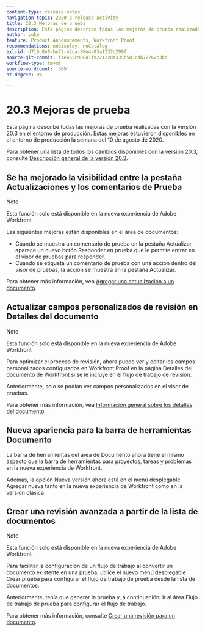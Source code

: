 ```yaml
---
content-type: release-notes
navigation-topic: 2020-3-release-activity
title: 20.3 Mejoras de prueba
description: Esta página describe todas las mejoras de prueba realizadas con la versión 20.3 en el entorno de producción. Estas mejoras estuvieron disponibles en el entorno de producción la semana del 10 de agosto de 2020.
author: Luke
feature: Product Announcements, Workfront Proof
recommendations: noDisplay, noCatalog
exl-id: d719c8e8-be72-42ca-80e4-83a1237c299f
source-git-commit: f1e463c90641f9221228e335b583cab72762b3bd
workflow-type: tm+mt
source-wordcount: '365'
ht-degree: 0%

---
```


# 20.3 Mejoras de prueba

Esta página describe todas las mejoras de prueba realizadas con la versión 20.3 en el entorno de producción. Estas mejoras estuvieron disponibles en el entorno de producción la semana del 10 de agosto de 2020.

Para obtener una lista de todos los cambios disponibles con la versión 20.3, consulte [Descripción general de la versión 20.3](../../../product-announcements/product-releases/20.3-release-activity/20-3-release-overview.md).

## Se ha mejorado la visibilidad entre la pestaña Actualizaciones y los comentarios de Prueba

>[!NOTE]
>
>Esta función solo está disponible en la nueva experiencia de Adobe Workfront

Las siguientes mejoras están disponibles en el área de documentos:

* Cuando se muestra un comentario de prueba en la pestaña Actualizar, aparece un nuevo botón Responder en prueba que le permite entrar en el visor de pruebas para responder.
* Cuando se etiqueta un comentario de prueba con una acción dentro del visor de pruebas, la acción se muestra en la pestaña Actualizar.

Para obtener más información, vea [Agregar una actualización a un documento](../../../documents/managing-documents/add-update-documents.md).

## Actualizar campos personalizados de revisión en Detalles del documento

>[!NOTE]
>
>Esta función solo está disponible en la nueva experiencia de Adobe Workfront

Para optimizar el proceso de revisión, ahora puede ver y editar los campos personalizados configurados en Workfront Proof en la página Detalles del documento de Workfront si se le incluye en el flujo de trabajo de revisión.

Anteriormente, solo se podían ver campos personalizados en el visor de pruebas.

Para obtener más información, vea [Información general sobre los detalles del documento](../../../documents/managing-documents/document-details-overview.md).

## Nueva apariencia para la barra de herramientas Documento

La barra de herramientas del área de Documento ahora tiene el mismo aspecto que la barra de herramientas para proyectos, tareas y problemas en la nueva experiencia de Workfront.

Además, la opción Nueva versión ahora está en el menú desplegable Agregar nueva tanto en la nueva experiencia de Workfront como en la versión clásica.

## Crear una revisión avanzada a partir de la lista de documentos

>[!NOTE]
>
>Esta función solo está disponible en la nueva experiencia de Adobe Workfront

Para facilitar la configuración de un flujo de trabajo al convertir un documento existente en una prueba, utilice el nuevo menú desplegable Crear prueba para configurar el flujo de trabajo de prueba desde la lista de documentos.

Anteriormente, tenía que generar la prueba y, a continuación, ir al área Flujo de trabajo de prueba para configurar el flujo de trabajo.

Para obtener más información, consulte [Crear una revisión para un documento](../../../review-and-approve-work/proofing/creating-proofs-within-workfront/generate-proof-for-a-document.md).

